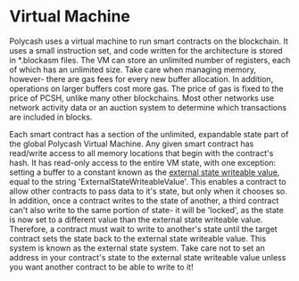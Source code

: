 # Virtual Machine

Polycash uses a virtual machine to run smart contracts on the blockchain. It uses a small instruction set, and code written for the architecture is stored in \*.blockasm files. The VM can store an unlimited number of registers, each of which has an unlimited size. Take care when managing memory, however- there are gas fees for every new buffer allocation. In addition, operations on larger buffers cost more gas. The price of gas is fixed to the price of PCSH, unlike many other blockchains. Most other networks use network activity data or an auction system to determine which transactions are included in blocks.

Each smart contract has a section of the unlimited, expandable state part of the global Polycash Virtual Machine. Any given smart contract has read/write access to all memory locations that begin with the contract's hash. It has read-only access to the entire VM state, with one exception: setting a buffer to a constant known as the [external state writeable value](https://github.com/Ashy5000/cryptocurrency/blob/91bd7590422ce1b489a115386975bd9619777f52/node_util/contracts.go#L38), equal to the string 'ExternalStateWriteableValue'. This enables a contract to allow other contracts to pass data to it's state, but only when it chooses so. In addition, once a contract writes to the state of another, a third contract can't also write to the same portion of state- it will be 'locked', as the state is now set to a different value than the external state writeable value. Therefore, a contract must wait to write to another's state until the target contract sets the state back to the external state writeable value. This system is known as the external state system. Take care not to set an address in your contract's state to the external state writeable value unless you want another contract to be able to write to it!
